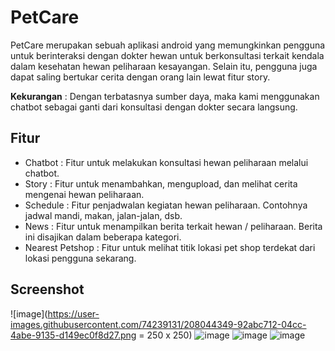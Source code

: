# PetCare

PetCare merupakan sebuah aplikasi android yang memungkinkan pengguna untuk berinteraksi dengan dokter hewan untuk berkonsultasi terkait kendala dalam kesehatan hewan peliharaan kesayangan. Selain itu, pengguna juga dapat saling bertukar cerita dengan orang lain lewat fitur story. 

**Kekurangan** : Dengan terbatasnya sumber daya, maka kami menggunakan chatbot sebagai ganti dari konsultasi dengan dokter secara langsung. 

## Fitur 
* Chatbot   : Fitur untuk melakukan konsultasi hewan peliharaan melalui chatbot.
* Story     : Fitur untuk menambahkan, mengupload, dan melihat cerita mengenai hewan peliharaan. 
* Schedule  : Fitur penjadwalan kegiatan hewan peliharaan. Contohnya jadwal mandi, makan, jalan-jalan, dsb. 
* News      : Fitur untuk menampilkan berita terkait hewan / peliharaan. Berita ini disajikan dalam beberapa kategori.
* Nearest Petshop : Fitur untuk melihat titik lokasi pet shop terdekat dari lokasi pengguna sekarang. 

## Screenshot

![image](https://user-images.githubusercontent.com/74239131/208044349-92abc712-04cc-4abe-9135-d149ec0f8d27.png = 250 x 250)
![image](https://user-images.githubusercontent.com/74239131/208044363-fcc8703d-5e06-4a00-89d9-dd7efd9fbc1e.png)
![image](https://user-images.githubusercontent.com/74239131/208044372-17511f94-fbef-4ce3-be70-d06da40690bf.png)
![image](https://user-images.githubusercontent.com/74239131/208044388-83ef7f4b-0dcc-4dd9-a182-51791e29ed95.png)
